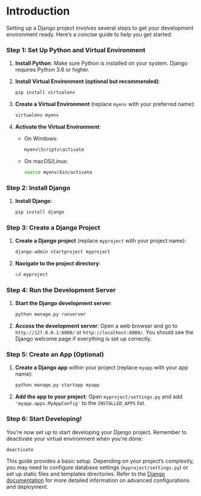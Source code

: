 # Introduction

Setting up a Django project involves several steps to get your development environment ready. Here’s a concise guide to help you get started:

### Step 1: Set Up Python and Virtual Environment

1. **Install Python**: Make sure Python is installed on your system. Django requires Python 3.6 or higher.
   
2. **Install Virtual Environment (optional but recommended)**:
   ```bash
   pip install virtualenv
   ```

3. **Create a Virtual Environment** (replace `myenv` with your preferred name):
   ```bash
   virtualenv myenv
   ```
   
4. **Activate the Virtual Environment**:
   - On Windows:
     ```bash
     myenv\Scripts\activate
     ```
   - On macOS/Linux:
     ```bash
     source myenv/bin/activate
     ```

### Step 2: Install Django

1. **Install Django**:
   ```bash
   pip install django
   ```

### Step 3: Create a Django Project

1. **Create a Django project** (replace `myproject` with your project name):
   ```bash
   django-admin startproject myproject
   ```

2. **Navigate to the project directory**:
   ```bash
   cd myproject
   ```

### Step 4: Run the Development Server

1. **Start the Django development server**:
   ```bash
   python manage.py runserver
   ```

2. **Access the development server**:
   Open a web browser and go to `http://127.0.0.1:8000/` or `http://localhost:8000/`. You should see the Django welcome page if everything is set up correctly.

### Step 5: Create an App (Optional)

1. **Create a Django app** within your project (replace `myapp` with your app name):
   ```bash
   python manage.py startapp myapp
   ```

2. **Add the app to your project**:
   Open `myproject/settings.py` and add `'myapp.apps.MyAppConfig'` to the `INSTALLED_APPS` list.

### Step 6: Start Developing!

You’re now set up to start developing your Django project. Remember to deactivate your virtual environment when you're done:
```bash
deactivate
```

This guide provides a basic setup. Depending on your project’s complexity, you may need to configure database settings (`myproject/settings.py`) or set up static files and templates directories. Refer to the [Django documentation](https://docs.djangoproject.com/en/stable/) for more detailed information on advanced configurations and deployment.